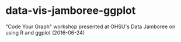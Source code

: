 # data-vis-jamboree-ggplot
"Code Your Graph" workshop presented at OHSU's Data Jamboree on using R and ggplot (2016-06-24)
